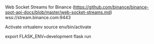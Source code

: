 Web Socket Streams for Binance (https://github.com/binance/binance-spot-api-docs/blob/master/web-socket-streams.md)
wss://stream.binance.com:9443

Activate virtualenv
source env/bin/activate

export FLASK_ENV=development
flask run
